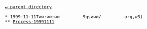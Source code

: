 <pre>
  <a href="../">&#x21b5; parent directory</a>
  
  * 1999-11-11T∅∅:∅∅:∅∅&#x0009;&#x0009;9qs∅∅∅/&#x0009;&#x0009;org,w3)&#x0009;&#x0009;Consortium/Process
  ** <a href="Process-19991111">Process-19991111</a>
</pre>
